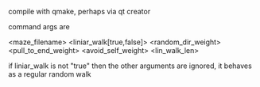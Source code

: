 compile with qmake, perhaps via qt creator

command args are

<executable> <maze_filename> <liniar_walk[true,false]> <random_dir_weight> <pull_to_end_weight> <avoid_self_weight> <lin_walk_len>

if liniar_walk is not "true" then the other arguments are ignored, it behaves as a regular random walk

